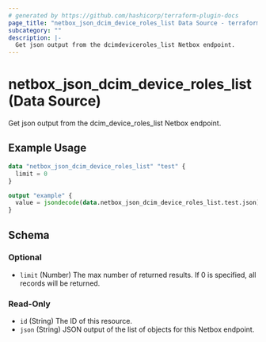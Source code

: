```yaml
---
# generated by https://github.com/hashicorp/terraform-plugin-docs
page_title: "netbox_json_dcim_device_roles_list Data Source - terraform-provider-netbox"
subcategory: ""
description: |-
  Get json output from the dcimdeviceroles_list Netbox endpoint.
---
```


# netbox_json_dcim_device_roles_list (Data Source)

Get json output from the dcim_device_roles_list Netbox endpoint.

## Example Usage

```terraform
data "netbox_json_dcim_device_roles_list" "test" {
  limit = 0
}

output "example" {
  value = jsondecode(data.netbox_json_dcim_device_roles_list.test.json)
}
```

<!-- schema generated by tfplugindocs -->
## Schema

### Optional

- `limit` (Number) The max number of returned results. If 0 is specified, all records will be returned.

### Read-Only

- `id` (String) The ID of this resource.
- `json` (String) JSON output of the list of objects for this Netbox endpoint.


